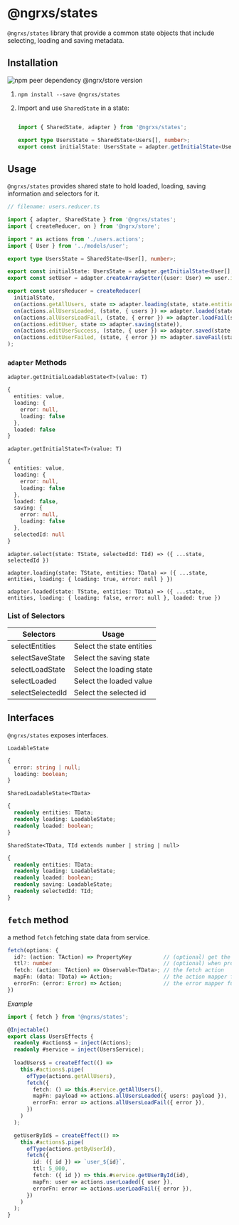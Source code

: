 # @ngrxs/states

`@ngrxs/states` library that provide a common state objects that include selecting, loading and saving metadata.

## Installation

![npm peer dependency @ngrx/store version](https://img.shields.io/npm/dependency-version/@ngrxs/states/peer/@ngrx/store)

1.  ```
    npm install --save @ngrxs/states
    ```

3.  Import and use `SharedState` in a state:

    ```typescript

    import { SharedState, adapter } from '@ngrxs/states';

    export type UsersState = SharedState<Users[], number>;
    export const initialState: UsersState = adapter.getInitialState<User[], number>([]);

    ```

## Usage

`@ngrxs/states` provides shared state to hold loaded, loading, saving information and selectors for it.

```typescript
// filename: users.reducer.ts

import { adapter, SharedState } from '@ngrxs/states';
import { createReducer, on } from '@ngrx/store';

import * as actions from './users.actions';
import { User } from '../models/user';

export type UsersState = SharedState<User[], number>;

export const initialState: UsersState = adapter.getInitialState<User[], number>([]);
export const setUser = adapter.createArraySetter((user: User) => user.id);

export const usersReducer = createReducer(
  initialState,
  on(actions.getAllUsers, state => adapter.loading(state, state.entities)),
  on(actions.allUsersLoaded, (state, { users }) => adapter.loaded(state, users)),
  on(actions.allUsersLoadFail, (state, { error }) => adapter.loadFail(state, error)),
  on(actions.editUser, state => adapter.saving(state)),
  on(actions.editUserSuccess, (state, { user }) => adapter.saved(state, setUser(state, user))),
  on(actions.editUserFailed, (state, { error }) => adapter.saveFail(state, error))
);
```

### `adapter` Methods

`adapter.getInitialLoadableState<T>(value: T)`

```typescript
{
  entities: value,
  loading: {
    error: null,
    loading: false
  },
  loaded: false
}
```

`adapter.getInitialState<T>(value: T)`

```typescript
{
  entities: value,
  loading: {
    error: null,
    loading: false
  },
  loaded: false,
  saving: {
    error: null,
    loading: false
  },
  selectedId: null
}
```

`adapter.select(state: TState, selectedId: TId) => ({ ...state, selectedId })`

`adapter.loading(state: TState, entities: TData) => ({ ...state, entities, loading: { loading: true, error: null } })`

`adapter.loaded(state: TState, entities: TData) => ({ ...state, entities, loading: { loading: false, error: null }, loaded: true })`

### List of Selectors

| Selectors        | Usage                             |
| ---------------- | --------------------------------- |
| selectEntities   | Select the state entities         |
| selectSaveState  | Select the saving state           |
| selectLoadState  | Select the loading state          |
| selectLoaded     | Select the loaded value           |
| selectSelectedId | Select the selected id            |

## Interfaces

`@ngrxs/states` exposes interfaces.

`LoadableState`

```typescript
{
  error: string | null;
  loading: boolean;
}
```

`SharedLoadableState<TData>`

```typescript
{
  readonly entities: TData;
  readonly loading: LoadableState;
  readonly loaded: boolean;
}
```

`SharedState<TData, TId extends number | string | null>`

```typescript
{
  readonly entities: TData;
  readonly loading: LoadableState;
  readonly loaded: boolean;
  readonly saving: LoadableState;
  readonly selectedId: TId;
}
```

## `fetch` method

a method `fetch` fetching state data from service.

```typescript
fetch(options: {
  id?: (action: TAction) => PropertyKey          // (optional) get the unique id to group results.
  ttl?: number                                   // (optional) when provided it caches the result. ttl is in milliseconds.
  fetch: (action: TAction) => Observable<TData>; // the fetch action
  mapFn: (data: TData) => Action;                // the action mapper function
  errorFn: (error: Error) => Action;             // the error mapper function
})
```

*Example*

```typescript
import { fetch } from '@ngrxs/states';

@Injectable()
export class UsersEffects {
  readonly #actions$ = inject(Actions);
  readonly #service = inject(UsersService);
  
  loadUsers$ = createEffect(() =>
    this.#actions$.pipe(
      ofType(actions.getAllUsers),
      fetch({
        fetch: () => this.#service.getAllUsers(),
        mapFn: payload => actions.allUsersLoaded({ users: payload }),
        errorFn: error => actions.allUsersLoadFail({ error }),
      })
    )
  );

  getUserById$ = createEffect(() =>
    this.#actions$.pipe(
      ofType(actions.getByUserId),
      fetch({
        id: ({ id }) => `user_${id}`,
        ttl: 5_000,
        fetch: ({ id }) => this.#service.getUserById(id),
        mapFn: user => actions.userLoaded({ user }),
        errorFn: error => actions.userLoadFail({ error }),
      })
    )
  );
}
```
